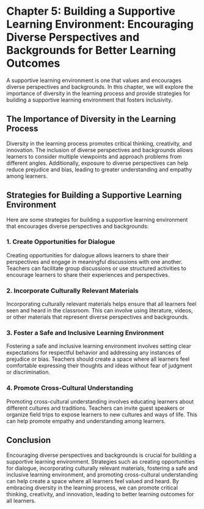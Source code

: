 Chapter 5: Building a Supportive Learning Environment: Encouraging Diverse Perspectives and Backgrounds for Better Learning Outcomes
====================================================================================================================================

A supportive learning environment is one that values and encourages diverse perspectives and backgrounds. In this chapter, we will explore the importance of diversity in the learning process and provide strategies for building a supportive learning environment that fosters inclusivity.

The Importance of Diversity in the Learning Process
---------------------------------------------------

Diversity in the learning process promotes critical thinking, creativity, and innovation. The inclusion of diverse perspectives and backgrounds allows learners to consider multiple viewpoints and approach problems from different angles. Additionally, exposure to diverse perspectives can help reduce prejudice and bias, leading to greater understanding and empathy among learners.

Strategies for Building a Supportive Learning Environment
---------------------------------------------------------

Here are some strategies for building a supportive learning environment that encourages diverse perspectives and backgrounds:

### 1. Create Opportunities for Dialogue

Creating opportunities for dialogue allows learners to share their perspectives and engage in meaningful discussions with one another. Teachers can facilitate group discussions or use structured activities to encourage learners to share their experiences and perspectives.

### 2. Incorporate Culturally Relevant Materials

Incorporating culturally relevant materials helps ensure that all learners feel seen and heard in the classroom. This can involve using literature, videos, or other materials that represent diverse perspectives and backgrounds.

### 3. Foster a Safe and Inclusive Learning Environment

Fostering a safe and inclusive learning environment involves setting clear expectations for respectful behavior and addressing any instances of prejudice or bias. Teachers should create a space where all learners feel comfortable expressing their thoughts and ideas without fear of judgment or discrimination.

### 4. Promote Cross-Cultural Understanding

Promoting cross-cultural understanding involves educating learners about different cultures and traditions. Teachers can invite guest speakers or organize field trips to expose learners to new cultures and ways of life. This can help promote empathy and understanding among learners.

Conclusion
----------

Encouraging diverse perspectives and backgrounds is crucial for building a supportive learning environment. Strategies such as creating opportunities for dialogue, incorporating culturally relevant materials, fostering a safe and inclusive learning environment, and promoting cross-cultural understanding can help create a space where all learners feel valued and heard. By embracing diversity in the learning process, we can promote critical thinking, creativity, and innovation, leading to better learning outcomes for all learners.
